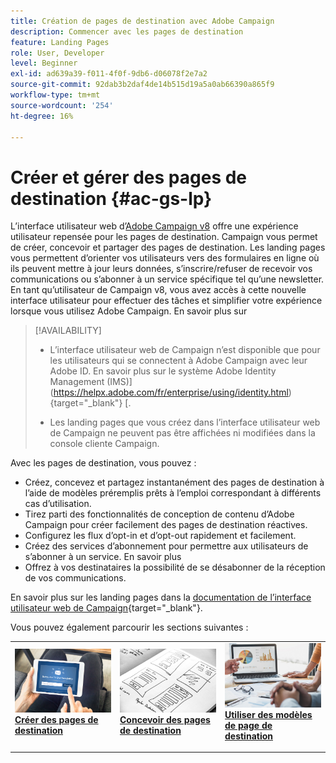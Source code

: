 ```yaml
---
title: Création de pages de destination avec Adobe Campaign
description: Commencer avec les pages de destination
feature: Landing Pages
role: User, Developer
level: Beginner
exl-id: ad639a39-f011-4f0f-9db6-d06078f2e7a2
source-git-commit: 92dab3b2daf4de14b515d19a5a0ab66390a865f9
workflow-type: tm+mt
source-wordcount: '254'
ht-degree: 16%

---
```


# Créer et gérer des pages de destination {#ac-gs-lp}

L’interface utilisateur web d’[Adobe Campaign v8](../start/campaign-ui.md#campaign-web-user-interface-ac-web-ui) offre une expérience utilisateur repensée pour les pages de destination. Campaign vous permet de créer, concevoir et partager des pages de destination. Les landing pages vous permettent d’orienter vos utilisateurs vers des formulaires en ligne où ils peuvent mettre à jour leurs données, s’inscrire/refuser de recevoir vos communications ou s’abonner à un service spécifique tel qu’une newsletter. En tant qu’utilisateur de Campaign v8, vous avez accès à cette nouvelle interface utilisateur pour effectuer des tâches et simplifier votre expérience lorsque vous utilisez Adobe Campaign. En savoir plus sur


>[!AVAILABILITY]
>
>* L’interface utilisateur web de Campaign n’est disponible que pour les utilisateurs qui se connectent à Adobe Campaign avec leur Adobe ID. En savoir plus sur le système Adobe Identity Management (IMS)](https://helpx.adobe.com/fr/enterprise/using/identity.html){target="_blank"} [.
>
>* Les landing pages que vous créez dans l’interface utilisateur web de Campaign ne peuvent pas être affichées ni modifiées dans la console cliente Campaign.
>

Avec les pages de destination, vous pouvez :

* Créez, concevez et partagez instantanément des pages de destination à l’aide de modèles préremplis prêts à l’emploi correspondant à différents cas d’utilisation.
* Tirez parti des fonctionnalités de conception de contenu d’Adobe Campaign pour créer facilement des pages de destination réactives.
* Configurez les flux d’opt-in et d’opt-out rapidement et facilement.
* Créez des services d’abonnement pour permettre aux utilisateurs de s’abonner à un service. En savoir plus
* Offrez à vos destinataires la possibilité de se désabonner de la réception de vos communications.


En savoir plus sur les landing pages dans la [documentation de l’interface utilisateur web de Campaign](https://experienceleague.adobe.com/en/docs/campaign-web/v8/landing-pages/get-started-lp){target="_blank"}.

Vous pouvez également parcourir les sections suivantes :

<table style="table-layout:fixed"><tr style="border: 0;">
<td>
<a href="https://experienceleague.adobe.com/fr/docs/campaign-web/v8/landing-pages/create-lp">
<img alt="Lead" src="assets/do-not-localize/lp-subscription.jpeg">
</a>
<div><a href="https://experienceleague.adobe.com/fr/docs/campaign-web/v8/landing-pages/create-lp"><strong>Créer des pages de destination</strong>
</div>
<p>
</td>
<td>
<a href="https://experienceleague.adobe.com/fr/docs/campaign-web/v8/landing-pages/lp-content">
<img alt="Validation" src="assets/do-not-localize//lp-design.jpg">
</a>
<div>
<a href="https://experienceleague.adobe.com/fr/docs/campaign-web/v8/landing-pages/lp-content"><strong>Concevoir des pages de destination</strong></a>
</div>
<p>
</td>
<td>
<a href="https://experienceleague.adobe.com/fr/docs/campaign-web/v8/landing-pages/lp-templates">
<img alt="Validation" src="assets/do-not-localize/lp-reporting.jpg">
</a>
<div>
<a href="https://experienceleague.adobe.com/fr/docs/campaign-web/v8/landing-pages/lp-templates"><strong>Utiliser des modèles de page de destination</strong></a>
</div>
<p>
</td>
</tr></table>
